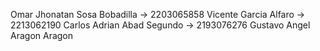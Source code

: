 Omar Jhonatan Sosa Bobadilla -> 2203065858
Vicente Garcia Alfaro -> 2213062190
Carlos Adrian Abad Segundo -> 2193076276
Gustavo Angel Aragon Aragon
